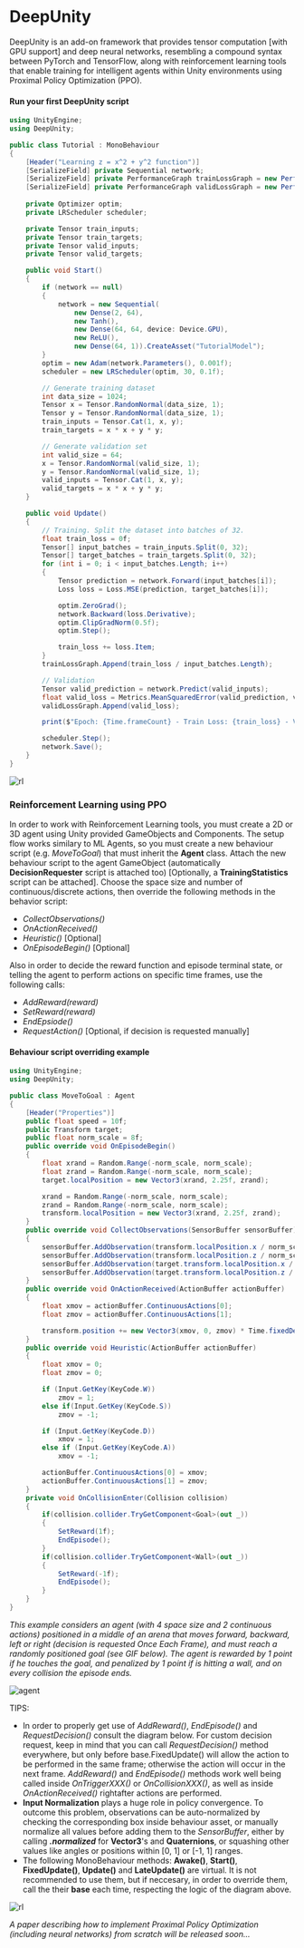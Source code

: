 # DeepUnity

DeepUnity is an add-on framework that provides tensor computation [with GPU support] and deep neural networks, resembling a compound syntax between PyTorch and TensorFlow, along with reinforcement learning tools that enable training for intelligent agents within Unity environments using Proximal Policy Optimization (PPO).

#### Run your first DeepUnity script
```csharp
using UnityEngine;
using DeepUnity;

public class Tutorial : MonoBehaviour
{
    [Header("Learning z = x^2 + y^2 function")]
    [SerializeField] private Sequential network;
    [SerializeField] private PerformanceGraph trainLossGraph = new PerformanceGraph();
    [SerializeField] private PerformanceGraph validLossGraph = new PerformanceGraph();
   
    private Optimizer optim;
    private LRScheduler scheduler;

    private Tensor train_inputs;
    private Tensor train_targets;
    private Tensor valid_inputs;
    private Tensor valid_targets;

    public void Start()
    {
        if (network == null)
        {
            network = new Sequential(
                new Dense(2, 64),
                new Tanh(),
                new Dense(64, 64, device: Device.GPU),
                new ReLU(),
                new Dense(64, 1)).CreateAsset("TutorialModel");
        }
        optim = new Adam(network.Parameters(), 0.001f);
        scheduler = new LRScheduler(optim, 30, 0.1f);

        // Generate training dataset
        int data_size = 1024;
        Tensor x = Tensor.RandomNormal(data_size, 1);
        Tensor y = Tensor.RandomNormal(data_size, 1);
        train_inputs = Tensor.Cat(1, x, y);
        train_targets = x * x + y * y;

        // Generate validation set
        int valid_size = 64;
        x = Tensor.RandomNormal(valid_size, 1);
        y = Tensor.RandomNormal(valid_size, 1);
        valid_inputs = Tensor.Cat(1, x, y);
        valid_targets = x * x + y * y;
    }

    public void Update()
    {
        // Training. Split the dataset into batches of 32.
        float train_loss = 0f;
        Tensor[] input_batches = train_inputs.Split(0, 32);
        Tensor[] target_batches = train_targets.Split(0, 32);
        for (int i = 0; i < input_batches.Length; i++)
        {
            Tensor prediction = network.Forward(input_batches[i]);
            Loss loss = Loss.MSE(prediction, target_batches[i]);

            optim.ZeroGrad();
            network.Backward(loss.Derivative);
            optim.ClipGradNorm(0.5f);
            optim.Step();

            train_loss += loss.Item;
        }
        trainLossGraph.Append(train_loss / input_batches.Length);

        // Validation
        Tensor valid_prediction = network.Predict(valid_inputs);
        float valid_loss = Metrics.MeanSquaredError(valid_prediction, valid_targets);
        validLossGraph.Append(valid_loss);

        print($"Epoch: {Time.frameCount} - Train Loss: {train_loss} - Valid Loss: {valid_loss}");

        scheduler.Step();
        network.Save();
    }
}
```
![rl](https://github.com/smtmRadu/DeepUnity/blob/main/Assets/DeepUnity/Documentation/tensors.png?raw=true)

### Reinforcement Learning using PPO
In order to work with Reinforcement Learning tools, you must create a 2D or 3D agent using Unity provided GameObjects and Components. The setup flow works similary to ML Agents, so you must create a new behaviour script (e.g. _MoveToGoal_) that must inherit the **Agent** class. Attach the new behaviour script to the agent GameObject (automatically **DecisionRequester** script is attached too) [Optionally, a **TrainingStatistics** script can be attached]. Choose the space size and number of continuous/discrete actions, then override the following methods in the behavior script:
- _CollectObservations()_
- _OnActionReceived()_
- _Heuristic()_ [Optional]
- _OnEpisodeBegin()_ [Optional]

Also in order to decide the reward function and episode terminal state, or telling the agent to perform actions on specific time frames, use the following calls:
-  _AddReward(*reward*)_
-  _SetReward(*reward*)_
-  _EndEpsiode()_ 
-  _RequestAction()_ [Optional, if decision is requested manually]
#### Behaviour script overriding example
```csharp
using UnityEngine;
using DeepUnity;

public class MoveToGoal : Agent
{
    [Header("Properties")]
    public float speed = 10f;
    public Transform target;
    public float norm_scale = 8f;
    public override void OnEpisodeBegin()
    {
        float xrand = Random.Range(-norm_scale, norm_scale);
        float zrand = Random.Range(-norm_scale, norm_scale);
        target.localPosition = new Vector3(xrand, 2.25f, zrand);

        xrand = Random.Range(-norm_scale, norm_scale);
        zrand = Random.Range(-norm_scale, norm_scale);
        transform.localPosition = new Vector3(xrand, 2.25f, zrand);
    }
    public override void CollectObservations(SensorBuffer sensorBuffer)
    {
        sensorBuffer.AddObservation(transform.localPosition.x / norm_scale);
        sensorBuffer.AddObservation(transform.localPosition.z / norm_scale);
        sensorBuffer.AddObservation(target.transform.localPosition.x / norm_scale);
        sensorBuffer.AddObservation(target.transform.localPosition.z / norm_scale);
    }
    public override void OnActionReceived(ActionBuffer actionBuffer)
    {
        float xmov = actionBuffer.ContinuousActions[0];
        float zmov = actionBuffer.ContinuousActions[1];

        transform.position += new Vector3(xmov, 0, zmov) * Time.fixedDeltaTime * speed;
    }
    public override void Heuristic(ActionBuffer actionBuffer)
    {
        float xmov = 0;
        float zmov = 0;

        if (Input.GetKey(KeyCode.W))
            zmov = 1;
        else if(Input.GetKey(KeyCode.S))
            zmov = -1;

        if (Input.GetKey(KeyCode.D))
            xmov = 1;
        else if (Input.GetKey(KeyCode.A))
            xmov = -1;

        actionBuffer.ContinuousActions[0] = xmov;
        actionBuffer.ContinuousActions[1] = zmov;
    }  
    private void OnCollisionEnter(Collision collision)
    {
        if(collision.collider.TryGetComponent<Goal>(out _))
        {
            SetReward(1f);
            EndEpisode();
        }    
        if(collision.collider.TryGetComponent<Wall>(out _))
        {
            SetReward(-1f);
            EndEpisode();
        }
    }
}
```
_This example considers an agent (with 4 space size and 2 continuous actions) positioned in a middle of an arena that moves forward, backward, left or right (decision is requested Once Each Frame), and must reach a randomly positioned goal (see GIF below). The agent is rewarded by 1 point if he touches the goal, and penalized by 1 point if is hitting a wall, and on every collision the episode ends._

![agent](https://github.com/smtmRadu/DeepUnity/blob/main/Assets/DeepUnity/Documentation/agent.gif?raw=true)

TIPS: 
- In order to properly get use of _AddReward()_, _EndEpisode()_ and _RequestDecision()_ consult the diagram below. For custom decision request, keep in mind that you can call _RequestDecision()_ method everywhere, but only before base.FixedUpdate() will allow the action to be performed in the same frame; otherwise the action will occur in the next frame. _AddReward()_ and _EndEpisode()_ methods work well being called inside _OnTriggerXXX()_ or _OnCollisionXXX()_, as well as inside _OnActionReceived()_ rightafter actions are performed.
- **Input Normalization** plays a huge role in policy convergence. To outcome this problem, observations can be auto-normalized by checking the corresponding box inside behaviour asset, or manually normalize all values before adding them to the _SensorBuffer_, either by calling **_.normalized_** for **Vector3**'s and **Quaternions**, or squashing other values like angles or positions within [0, 1] or [-1, 1] ranges. 
- The following MonoBehaviour methods: **Awake()**, **Start()**, **FixedUpdate()**, **Update()** and **LateUpdate()** are virtual. It is not recommended to use them, but if neccesary, in order to override them, call the their **base** each time, respecting the logic of the diagram above.

![rl](https://github.com/smtmRadu/DeepUnity/blob/main/Assets/DeepUnity/Documentation/RL_schema.jpg?raw=true)

_A paper describing how to implement Proximal Policy Optimization (including neural networks) from scratch will be released soon..._



